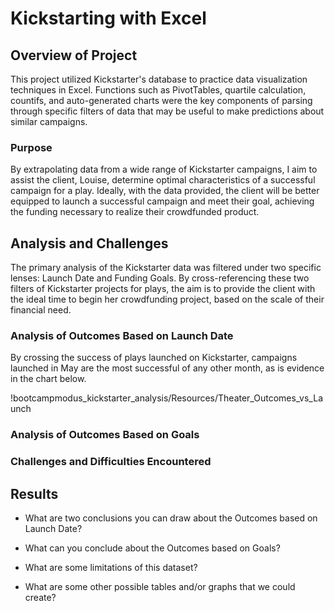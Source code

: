 # Kickstarting with Excel

## Overview of Project
 This project utilized Kickstarter's database to practice data visualization techniques in Excel. Functions such as PivotTables, quartile calculation, countifs, and auto-generated charts were the key components of parsing through specific filters of data that may be useful to make predictions about similar campaigns.

### Purpose
By extrapolating data from a wide range of Kickstarter campaigns, I aim to assist the client, Louise, determine optimal characteristics of a successful campaign for a play. Ideally, with the data provided, the client will be better equipped to launch a successful campaign and meet their goal, achieving the funding necessary to realize their crowdfunded product.

## Analysis and Challenges
The primary analysis of the Kickstarter data was filtered under two specific lenses: Launch Date and Funding Goals. By cross-referencing these two filters of Kickstarter projects for plays, the aim is to provide the client with the ideal time to begin her crowdfunding project, based on the scale of their financial need.

### Analysis of Outcomes Based on Launch Date
By crossing the success of plays launched on Kickstarter, campaigns launched in May are the most successful of any other month, as is evidence in the chart below.

!bootcampmodus_kickstarter_analysis/Resources/Theater_Outcomes_vs_Launch

### Analysis of Outcomes Based on Goals

### Challenges and Difficulties Encountered

## Results

- What are two conclusions you can draw about the Outcomes based on Launch Date?

- What can you conclude about the Outcomes based on Goals?

- What are some limitations of this dataset?

- What are some other possible tables and/or graphs that we could create?
